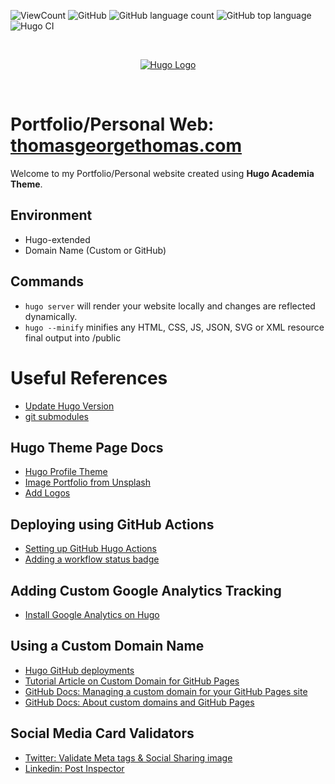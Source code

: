 ![ViewCount](https://views.whatilearened.today/views/github/Thomas-George-T/thomas-george-t.github.io.svg?cache=remove)
![GitHub](https://img.shields.io/github/license/Thomas-George-T/thomas-george-t.github.io)
![GitHub language count](https://img.shields.io/github/languages/count/Thomas-George-T/thomas-george-t.github.io)
![GitHub top language](https://img.shields.io/github/languages/top/Thomas-George-T/thomas-george-t.github.io)
![Hugo CI](https://github.com/Thomas-George-T/thomas-george-t.github.io/workflows/Hugo%20CI/badge.svg)

<br>

<p align="center">
	<a href="https://gohugo.io">
		<img src="https://cdn.svgporn.com/logos/hugo.svg" alt="Hugo Logo" title="Hugo" />
	</a>
</p>

<br>

# Portfolio/Personal Web: [thomasgeorgethomas.com](https://thomasgeorgethomas.com)

Welcome to my Portfolio/Personal website created using **Hugo Academia Theme**.

## Environment
- Hugo-extended 
- Domain Name (Custom or GitHub)

## Commands
- `hugo server` will render your website locally and changes are reflected dynamically.
- `hugo --minify` minifies any HTML, CSS, JS, JSON, SVG or XML resource final output into /public

# Useful References

- [Update Hugo Version](https://notesontech.com/hugo-update/)
- [git submodules](https://git-scm.com/book/en/v2/Git-Tools-Submodules)

## Hugo Theme Page Docs
- [Hugo Profile Theme](https://github.com/gurusabarish/hugo-profile)
- [Image Portfolio from Unsplash](https://unsplash.com)
- [Add Logos](https://simpleicons.org/?q=table)

## Deploying using GitHub Actions
- [Setting up GitHub Hugo Actions](https://github.com/peaceiris/actions-hugo)
- [Adding a workflow status badge](https://docs.github.com/en/free-pro-team@latest/actions/managing-workflow-runs/adding-a-workflow-status-badge)

## Adding Custom Google Analytics Tracking
- [Install Google Analytics on Hugo](https://austinrepp.com/googleanalyticshugo/)

## Using a Custom Domain Name

- [Hugo GitHub deployments](https://wowchemy.com/docs/hugo-tutorials/deployment/)
- [Tutorial Article on Custom Domain for GitHub Pages](https://medium.com/@hossainkhan/using-custom-domain-for-github-pages-86b303d3918a#:~:text=Go%20to%20your%20GitHub%20Pages,CNAME%20in%20the%20same%20repository.)
- [GitHub Docs: Managing a custom domain for your GitHub Pages site](https://docs.github.com/en/free-pro-team@latest/github/working-with-github-pages/managing-a-custom-domain-for-your-github-pages-site#configuring-a-subdomain)
- [GitHub Docs: About custom domains and GitHub Pages](https://docs.github.com/en/free-pro-team@latest/github/working-with-github-pages/about-custom-domains-and-github-pages)

## Social Media Card Validators

- [Twitter: Validate Meta tags & Social Sharing image](https://cards-dev.twitter.com/validator)
- [Linkedin: Post Inspector](https://www.linkedin.com/post-inspector/)
